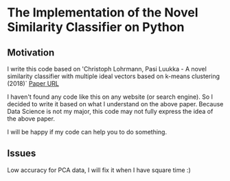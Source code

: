 # The Implementation of the Novel Similarity Classifier on Python
## Motivation
I write this code based on 'Christoph Lohrmann, Pasi Luukka - A novel similarity classifier with multiple ideal vectors based on k-means clustering (2018)` 
[Paper URL](https://www.sciencedirect.com/science/article/abs/pii/S0167923618300708)

I haven't found any code like this on any website (or search engine). So I decided to write it based on what I understand on the above paper. Because Data Science is not my major,  this code may not fully express the idea of the above paper.

I will be happy if my code can help you to do something.

## Issues

Low accuracy for PCA data, I will fix it when I have square time :)  
